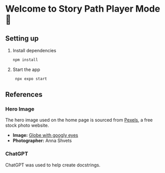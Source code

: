 # Welcome to Story Path Player Mode 👋

## Setting up

1. Install dependencies

   ```bash
   npm install
   ```

2. Start the app

   ```bash
    npx expo start
   ```

## References

### Hero Image

The hero image used on the home page is sourced from [Pexels](https://www.pexels.com), a free stock photo website.

- **Image:** [Globe with googly eyes](https://www.pexels.com/photo/earth-globe-with-googly-eyes-on-gray-background-5217882/)
- **Photographer:** Anna Shvets

### ChatGPT

ChatGPT was used to help create docstrings.
